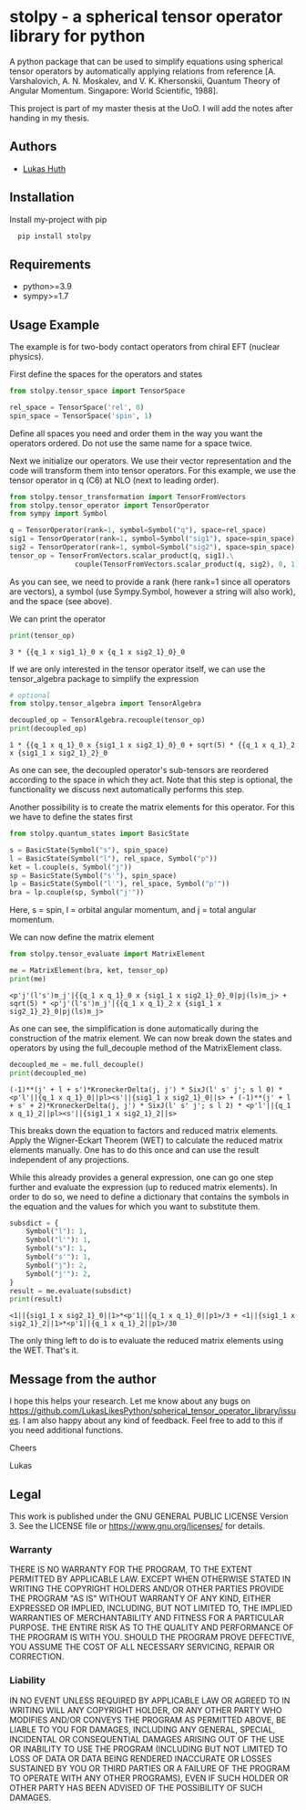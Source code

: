 # stolpy - a spherical tensor operator library for python
A python package that can be used to simplify equations using 
spherical tensor operators by automatically applying relations 
from reference [A. Varshalovich, A. N. Moskalev, and V. K. Khersonskii, Quantum Theory of Angular
Momentum. Singapore: World Scientific, 1988].

This project is part of my master thesis at the UoO. I will add the notes after handing in my thesis.


## Authors

- [Lukas Huth](https://github.com/LukasLikesPython)

## Installation
Install my-project with pip
```bash
  pip install stolpy
```

## Requirements

* python>=3.9
* sympy>=1.7


## Usage Example
The example is for two-body contact operators from chiral EFT (nuclear physics).

First define the spaces for the operators and states
```python
from stolpy.tensor_space import TensorSpace

rel_space = TensorSpace('rel', 0)
spin_space = TensorSpace('spin', 1)
```
Define all spaces you need and order them in the way you want the operators ordered.
Do not use the same name for a space twice.

Next we initialize our operators. We use their vector representation and the code will transform them into tensor operators.
For this example, we use the tensor operator in q (C6) at NLO (next to leading order).
```python
from stolpy.tensor_transformation import TensorFromVectors
from stolpy.tensor_operator import TensorOperator
from sympy import Symbol

q = TensorOperator(rank=1, symbol=Symbol("q"), space=rel_space)
sig1 = TensorOperator(rank=1, symbol=Symbol("sig1"), space=spin_space)
sig2 = TensorOperator(rank=1, symbol=Symbol("sig2"), space=spin_space)
tensor_op = TensorFromVectors.scalar_product(q, sig1).\
                couple(TensorFromVectors.scalar_product(q, sig2), 0, 1)
```
As you can see, we need to provide a rank (here rank=1 since all operators are vectors), a symbol (use Sympy.Symbol, however a string will also work), and the space (see above).

We can print the operator
```python
print(tensor_op)
```
```
3 * {{q_1 x sig1_1}_0 x {q_1 x sig2_1}_0}_0
```

If we are only interested in the tensor operator itself, we can use the tensor_algebra package to simplify the expression
```python
# optional
from stolpy.tensor_algebra import TensorAlgebra

decoupled_op = TensorAlgebra.recouple(tensor_op)
print(decoupled_op)
```
```
1 * {{q_1 x q_1}_0 x {sig1_1 x sig2_1}_0}_0 + sqrt(5) * {{q_1 x q_1}_2 x {sig1_1 x sig2_1}_2}_0
```
As one can see, the decoupled operator's sub-tensors are reordered according to the space in which they act.
Note that this step is optional, the functionality we discuss next automatically performs this step.

Another possibility is to create the matrix elements for this operator. For this we have to define the states first
```python
from stolpy.quantum_states import BasicState

s = BasicState(Symbol("s"), spin_space)
l = BasicState(Symbol("l"), rel_space, Symbol("p"))
ket = l.couple(s, Symbol("j"))
sp = BasicState(Symbol("s'"), spin_space)
lp = BasicState(Symbol("l'"), rel_space, Symbol("p'"))
bra = lp.couple(sp, Symbol("j'"))
```
Here, s = spin, l = orbital angular momentum, and j = total angular momentum.

We can now define the matrix element
```python
from stolpy.tensor_evaluate import MatrixElement

me = MatrixElement(bra, ket, tensor_op)
print(me)
```
```
<p'j'(l's')m_j'|{{q_1 x q_1}_0 x {sig1_1 x sig2_1}_0}_0|pj(ls)m_j> + sqrt(5) * <p'j'(l's')m_j'|{{q_1 x q_1}_2 x {sig1_1 x sig2_1}_2}_0|pj(ls)m_j>
```
As one can see, the simplification is done automatically during the construction of the matrix element. We can now
break down the states and operators by using the full_decouple method of the MatrixElement class.
```python
decoupled_me = me.full_decouple()
print(decoupled_me)
```
```
(-1)**(j' + l + s')*KroneckerDelta(j, j') * SixJ(l' s' j'; s l 0) * <p'l'||{q_1 x q_1}_0||pl><s'||{sig1_1 x sig2_1}_0||s> + (-1)**(j' + l + s' + 2)*KroneckerDelta(j, j') * SixJ(l' s' j'; s l 2) * <p'l'||{q_1 x q_1}_2||pl><s'||{sig1_1 x sig2_1}_2||s>
```
This breaks down the equation to factors and reduced matrix elements. Apply the Wigner-Eckart Theorem (WET) to calculate the reduced matrix elements manually. One has to do this once and can use the result independent of any projections. 

While this already provides a general expression, one can go one step further and evaluate the expression (up to reduced matrix elements). In order to do so, we need to define a dictionary that contains the symbols in the equation and the values for which you want to substitute them.
```python
subsdict = {
    Symbol("l"): 1,
    Symbol("l'"): 1,
    Symbol("s"): 1,
    Symbol("s'"): 1,
    Symbol("j"): 2,
    Symbol("j'"): 2,
}
result = me.evaluate(subsdict)
print(result)
```
```
<1||{sig1_1 x sig2_1}_0||1>*<p'1||{q_1 x q_1}_0||p1>/3 + <1||{sig1_1 x sig2_1}_2||1>*<p'1||{q_1 x q_1}_2||p1>/30
```
The only thing left to do is to evaluate the reduced matrix elements using the WET. That's it. 

## Message from the author
I hope this helps your research. Let me know about any bugs on https://github.com/LukasLikesPython/spherical_tensor_operator_library/issues. 
I am also happy about any kind of feedback. Feel free to add to this if you need additional functions. 

Cheers

Lukas

## Legal

This work is published under the  GNU GENERAL PUBLIC LICENSE Version 3. See the LICENSE file or https://www.gnu.org/licenses/ for details.

### Warranty
  THERE IS NO WARRANTY FOR THE PROGRAM, TO THE EXTENT PERMITTED BY
APPLICABLE LAW.  EXCEPT WHEN OTHERWISE STATED IN WRITING THE COPYRIGHT
HOLDERS AND/OR OTHER PARTIES PROVIDE THE PROGRAM "AS IS" WITHOUT WARRANTY
OF ANY KIND, EITHER EXPRESSED OR IMPLIED, INCLUDING, BUT NOT LIMITED TO,
THE IMPLIED WARRANTIES OF MERCHANTABILITY AND FITNESS FOR A PARTICULAR
PURPOSE.  THE ENTIRE RISK AS TO THE QUALITY AND PERFORMANCE OF THE PROGRAM
IS WITH YOU.  SHOULD THE PROGRAM PROVE DEFECTIVE, YOU ASSUME THE COST OF
ALL NECESSARY SERVICING, REPAIR OR CORRECTION.

### Liability
  IN NO EVENT UNLESS REQUIRED BY APPLICABLE LAW OR AGREED TO IN WRITING
WILL ANY COPYRIGHT HOLDER, OR ANY OTHER PARTY WHO MODIFIES AND/OR CONVEYS
THE PROGRAM AS PERMITTED ABOVE, BE LIABLE TO YOU FOR DAMAGES, INCLUDING ANY
GENERAL, SPECIAL, INCIDENTAL OR CONSEQUENTIAL DAMAGES ARISING OUT OF THE
USE OR INABILITY TO USE THE PROGRAM (INCLUDING BUT NOT LIMITED TO LOSS OF
DATA OR DATA BEING RENDERED INACCURATE OR LOSSES SUSTAINED BY YOU OR THIRD
PARTIES OR A FAILURE OF THE PROGRAM TO OPERATE WITH ANY OTHER PROGRAMS),
EVEN IF SUCH HOLDER OR OTHER PARTY HAS BEEN ADVISED OF THE POSSIBILITY OF
SUCH DAMAGES.